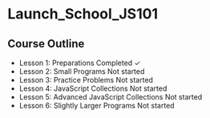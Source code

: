 # Launch_School_JS101

## Course Outline
*	Lesson 1: Preparations	Completed &check;
*	Lesson 2: Small Programs	Not started
*	Lesson 3: Practice Problems	Not started
*	Lesson 4: JavaScript Collections	Not started
*	Lesson 5: Advanced JavaScript Collections	Not started
*	Lesson 6: Slightly Larger Programs	Not started